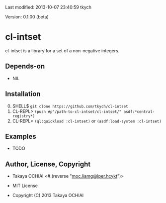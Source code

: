Last modified: 2013-10-07 23:40:59 tkych

Version: 0.1.00 (beta)


cl-intset
=========

cl-intset is a library for a set of a non-negative integers.


Depends-on
----------

- NIL


Installation
------------

0. SHELL$   `git clone https://github.com/tkych/cl-intset`
1. CL-REPL> `(push #p"/path-to-cl-intset/cl-intset/" asdf:*central-registry*)`
2. CL-REPL> `(ql:quickload :cl-intset)` or `(asdf:load-system :cl-intset)`


Examples
--------

 - TODO


Author, License, Copyright
--------------------------

 - Takaya OCHIAI  <#.(reverse "moc.liamg@lper.hcykt")>

 - MIT License

 - Copyright (C) 2013 Takaya OCHIAI
